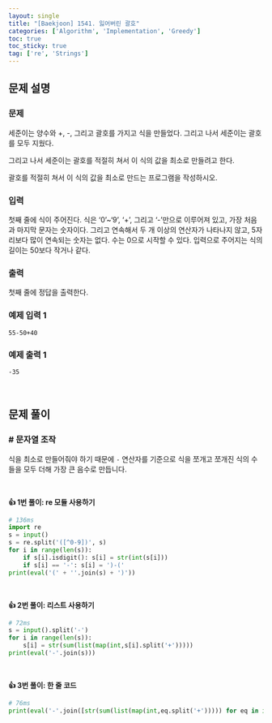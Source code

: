 ```yaml
---
layout: single
title: "[Baekjoon] 1541. 잃어버린 괄호"
categories: ['Algorithm', 'Implementation', 'Greedy']
toc: true
toc_sticky: true
tag: ['re', 'Strings']
---
```


## 문제 설명

### 문제

세준이는 양수와 +, -, 그리고 괄호를 가지고 식을 만들었다. 그리고 나서 세준이는 괄호를 모두 지웠다.

그리고 나서 세준이는 괄호를 적절히 쳐서 이 식의 값을 최소로 만들려고 한다.

괄호를 적절히 쳐서 이 식의 값을 최소로 만드는 프로그램을 작성하시오.

### 입력

첫째 줄에 식이 주어진다. 식은 ‘0’~‘9’, ‘+’, 그리고 ‘-’만으로 이루어져 있고, 가장 처음과 마지막 문자는 숫자이다. 그리고 연속해서 두 개 이상의 연산자가 나타나지 않고, 5자리보다 많이 연속되는 숫자는 없다. 수는 0으로 시작할 수 있다. 입력으로 주어지는 식의 길이는 50보다 작거나 같다.

### 출력

첫째 줄에 정답을 출력한다.

### 예제 입력 1

```
55-50+40
```

### 예제 출력 1

```
-35
```

<br>

## 문제 풀이

### \# 문자열 조작

식을 최소로 만들어줘야 하기 때문에 `-` 연산자를 기준으로 식을 쪼개고 쪼개진 식의 수들을 모두 더해 가장 큰 음수로 만듭니다. 

<br>

**👍 1번 풀이: re 모듈 사용하기**

```python
# 136ms
import re
s = input()
s = re.split('([^0-9])', s)
for i in range(len(s)):
    if s[i].isdigit(): s[i] = str(int(s[i]))
    if s[i] == '-': s[i] = ')-('
print(eval('(' + ''.join(s) + ')'))
```

<br>

**👍 2번 풀이: 리스트 사용하기**

```python
# 72ms
s = input().split('-')
for i in range(len(s)):
    s[i] = str(sum(list(map(int,s[i].split('+')))))
print(eval('-'.join(s)))
```

<br>

**👍 3번 풀이: 한 줄 코드**

```python
# 76ms
print(eval('-'.join([str(sum(list(map(int,eq.split('+'))))) for eq in input().split('-')])))
```





